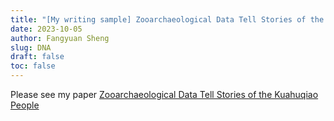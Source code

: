 ```yaml
---
title: "[My writing sample] Zooarchaeological Data Tell Stories of the Kuahuqiao"
date: 2023-10-05
author: Fangyuan Sheng
slug: DNA
draft: false
toc: false
---
```


Please see my paper [Zooarchaeological Data Tell Stories of the Kuahuqiao People](https://hellenshengfy.github.io/zoopaper.pdf)
   
